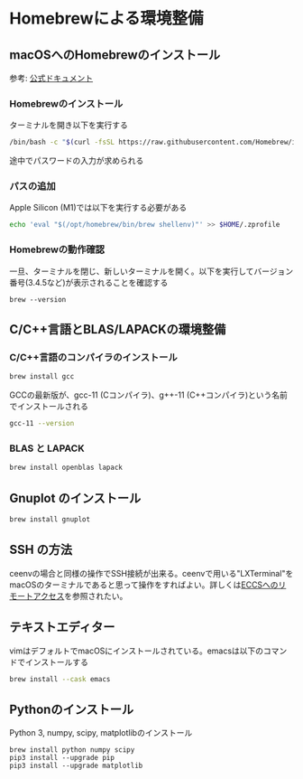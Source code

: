 # Homebrewによる環境整備

## macOSへのHomebrewのインストール

参考: [公式ドキュメント](https://brew.sh/index_ja)

### Homebrewのインストール

ターミナルを開き以下を実行する

```bash
/bin/bash -c "$(curl -fsSL https://raw.githubusercontent.com/Homebrew/install/HEAD/install.sh)"
```

途中でパスワードの入力が求められる

### パスの追加

Apple Silicon (M1)では以下を実行する必要がある

```bash
echo 'eval "$(/opt/homebrew/bin/brew shellenv)"' >> $HOME/.zprofile
```

### Homebrewの動作確認

一旦、ターミナルを閉じ、新しいターミナルを開く。以下を実行してバージョン番号(3.4.5など)が表示されることを確認する

```
brew --version
```

## C/C\+\+言語とBLAS/LAPACKの環境整備

### C/C\+\+言語のコンパイラのインストール

```bash
brew install gcc
```

GCCの最新版が、gcc-11 (Cコンパイラ)、g++-11 (C++コンパイラ)という名前でインストールされる

```bash
gcc-11 --version
```

### BLAS と LAPACK


```bash
brew install openblas lapack
```

## Gnuplot のインストール

```bash
brew install gnuplot
```

## SSH の方法

ceenvの場合と同様の操作でSSH接続が出来る。ceenvで用いる"LXTerminal"をmacOSのターミナルであると思って操作をすればよい。詳しくは[ECCSへのリモートアクセス](ssh_to_eccs)を参照されたい。

## テキストエディター

vimはデフォルトでmacOSにインストールされている。emacsは以下のコマンドでインストールする

```bash
brew install --cask emacs
```

## Pythonのインストール

Python 3, numpy, scipy, matplotlibのインストール

```
brew install python numpy scipy
pip3 install --upgrade pip
pip3 install --upgrade matplotlib
```
